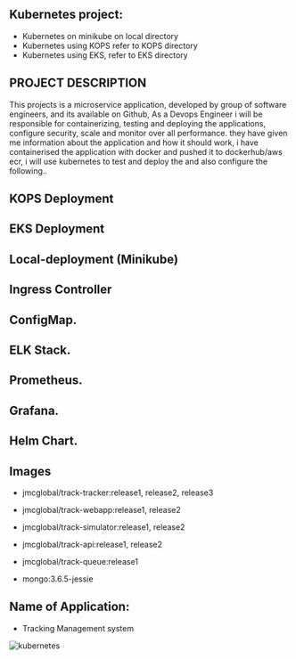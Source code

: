 ## Kubernetes project:
- Kubernetes on minikube on local directory
- Kubernetes using KOPS refer to KOPS directory
- Kubernetes using EKS, refer to EKS directory

## PROJECT DESCRIPTION
This projects is a microservice application, developed by group of software engineers, and its available on Github, As a Devops Engineer i will be responsible for containerizing, testing and deploying the applications, configure security, scale and monitor over all performance.
they have given me information about the application and how it should work, i have containerised the application with docker and pushed it to dockerhub/aws ecr, i will use kubernetes to test and deploy the and also configure the following..

## KOPS Deployment

## EKS Deployment

## Local-deployment (Minikube)

## Ingress Controller

## ConfigMap.

## ELK Stack.

## Prometheus.

## Grafana.

## Helm Chart.

## Images
  - jmcglobal/track-tracker:release1, release2, release3
  
  - jmcglobal/track-webapp:release1, release2
  
  - jmcglobal/track-simulator:release1, release2
  
  - jmcglobal/track-api:release1, release2
  
  - jmcglobal/track-queue:release1
  
  - mongo:3.6.5-jessie

## Name of Application:
- Tracking Management system

![kubernetes](https://user-images.githubusercontent.com/101070055/232293027-73c3b171-b1ae-48cc-865c-583f8e2fad54.png)




